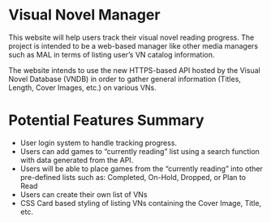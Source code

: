 # Visual Novel Manager
This website will help users track their visual novel reading progress. 
The project is intended to be a web-based manager like other media managers such as MAL in terms of listing user’s VN catalog information.

The website intends to use the new HTTPS-based API hosted by the Visual Novel Database (VNDB)
in order to gather general information (Titles, Length, Cover Images, etc.) on various VNs.


# Potential Features Summary
 - User login system to handle tracking progress.
 - Users can add games to “currently reading” list using a search function with data generated from the API.
 - Users will be able to place games from the “currently reading” into other pre-defined lists such as: Completed, On-Hold, Dropped, or Plan to Read
 - Users can create their own list of VNs
 - CSS Card based styling of listing VNs containing the Cover Image, Title, etc.
